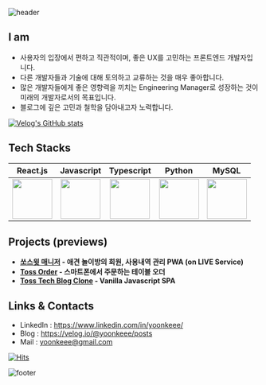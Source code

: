 ![header](https://capsule-render.vercel.app/api?type=transparent&height=200&color=gradient&text=FE%20개발자%20김윤기입니다.&section=header&reversal=false&textBg=false&animation=fadeIn&fontColor=1a2aAA)

## I am

- 사용자의 입장에서 편하고 직관적이며, 좋은 UX를 고민하는 프론트엔드 개발자입니다.  
- 다른 개발자들과 기술에 대해 토의하고 교류하는 것을 매우 좋아합니다. 
- 많은 개발자들에게 좋은 영향력을 끼치는 Engineering Manager로 성장하는 것이 미래의 개발자로서의 목표입니다.  
- 블로그에 깊은 고민과 철학을 담아내고자 노력합니다.

[![Velog's GitHub stats](https://velog-readme-stats.vercel.app/api?name=yoonkeee)](https://velog.io/@yoonkeee/toss-order-2)
  
## Tech Stacks

|React.js|Javascript|Typescript|Python|MySQL|
|:-:|:-:|:-:|:-:|:-:|
| <img src="https://techstack-generator.vercel.app/react-icon.svg" width="80" height="80" /><br /> | <img src="https://techstack-generator.vercel.app/js-icon.svg" width="80" height="80" /><br /> | <img src="https://techstack-generator.vercel.app/ts-icon.svg" width="80" height="80" /><br /> | <img src="https://techstack-generator.vercel.app/python-icon.svg" width="80" height="80" /><br /> | <img src="https://techstack-generator.vercel.app/mysql-icon.svg" width="80" height="80" /><br /> |

## Projects (previews)

- **[쏘스윗 매니저](https://demo-sosweet.vercel.app/) - 애견 놀이방의 회원, 사용내역 관리 PWA (on LIVE Service)**  
- **[Toss Order](https://toss-order.vercel.app/) - 스마트폰에서 주문하는 테이블 오더**  
- **[Toss Tech Blog Clone](https://clone-toss-tech.vercel.app/) - Vanilla Javascript SPA**

## Links & Contacts

- LinkedIn : https://www.linkedin.com/in/yoonkeee/  
- Blog : https://velog.io/@yoonkeee/posts  
- Mail : yoonkeee@gmail.com  

[![Hits](https://hits.seeyoufarm.com/api/count/incr/badge.svg?url=https%3A%2F%2Fgithub.com%2FYoonkeee%2F&count_bg=%23FF5E5E&title_bg=%23000000&icon=github.svg&icon_color=%23E7E7E7&title=Github&edge_flat=false)](https://hits.seeyoufarm.com)

![footer](https://capsule-render.vercel.app/api?type=waving&height=200&color=gradient&section=footer&reversal=false&textBg=false&animation=fadeIn&fontColor=1a2aAA)
